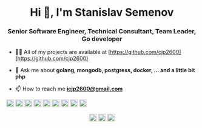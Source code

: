 <h1 align="center">Hi 👋, I'm Stanislav Semenov</h1>
<h3 align="center">Senior Software Engineer, Technical Consultant, Team Leader, Go developer</h3>

- 👨‍💻 All of my projects are available at [https://github.com/cjp2600](https://github.com/cjp2600)

- 💬 Ask me about **golang, mongodb, postgress, docker, ... and a little bit php**

- 📫 How to reach me **icjp2600@gmail.com**

<p align="left"><img src="https://konpa.github.io/devicon/devicon.git/icons/amazonwebservices/amazonwebservices-original-wordmark.svg" alt="amazonwebservices" width="20" height="20"/> <img src="https://konpa.github.io/devicon/devicon.git/icons/docker/docker-original-wordmark.svg" alt="docker" width="20" height="20"/> <img src="https://konpa.github.io/devicon/devicon.git/icons/go/go-original.svg" alt="go" width="20" height="20"/> <img src="https://konpa.github.io/devicon/devicon.git/icons/mongodb/mongodb-original-wordmark.svg" alt="mongodb" width="20" height="20"/> <img src="https://konpa.github.io/devicon/devicon.git/icons/mysql/mysql-original-wordmark.svg" alt="mysql" width="20" height="20"/> <img src="https://konpa.github.io/devicon/devicon.git/icons/postgresql/postgresql-original-wordmark.svg" alt="postgresql" width="20" height="20"/> <img src="https://konpa.github.io/devicon/devicon.git/icons/redis/redis-original-wordmark.svg" alt="redis" width="20" height="20"/> <img src="https://konpa.github.io/devicon/devicon.git/icons/rust/rust-plain.svg" alt="rust" width="20" height="20"/> <img src="https://konpa.github.io/devicon/devicon.git/icons/nginx/nginx-original.svg" alt="nginx" width="20" height="20"/></p><p align="center">
<a href="https://linkedin.com/in/cjp2600" target="blank"><img align="center" src="https://cdn.jsdelivr.net/npm/simple-icons@3.0.1/icons/linkedin.svg" alt="cjp2600" height="20" width="20" /></a>
<a href="https://fb.com/cjp2600" target="blank"><img align="center" src="https://cdn.jsdelivr.net/npm/simple-icons@3.0.1/icons/facebook.svg" alt="cjp2600" height="20" width="20" /></a>
<a href="https://instagram.com/icjp2600" target="blank"><img align="center" src="https://cdn.jsdelivr.net/npm/simple-icons@3.0.1/icons/instagram.svg" alt="icjp2600" height="20" width="20" /></a>
</p>
